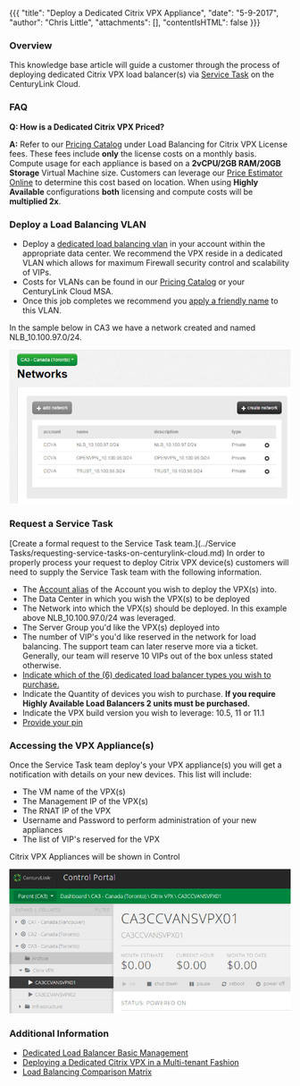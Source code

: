 {{{
  "title": "Deploy a Dedicated Citrix VPX Appliance",
  "date": "5-9-2017",
  "author": "Chris Little",
  "attachments": [],
  "contentIsHTML": false
}}}

### Overview
This knowledge base article will guide a customer through the process of deploying dedicated Citrix VPX load balancer(s) via [Service Task](http://www.ctl.io/service-tasks) on the CenturyLink Cloud.

### FAQ

**Q: How is a Dedicated Citrix VPX Priced?**

**A:** Refer to our [Pricing Catalog](https://www.ctl.io/pricing) under Load Balancing for Citrix VPX License fees. These fees include **only** the license costs on a monthly basis. Compute usage for each appliance is based on a **2vCPU/2GB RAM/20GB Storage** Virtual Machine size.  Customers can leverage our [Price Estimator Online](https://www.ctl.io/estimator/) to determine this cost based on location. When using **Highly Available** configurations **both** licensing and compute costs will be **multiplied 2x**.

### Deploy a Load Balancing VLAN

* Deploy a [dedicated load balancing vlan](../Network/creating-and-deleting-vlans.md) in your account within the appropriate data center.  We recommend the VPX reside in a dedicated VLAN which allows for maximum Firewall security control and scalability of VIPs.
* Costs for VLANs can be found in our [Pricing Catalog](http://www.ctl.io/pricing) or your CenturyLink Cloud MSA.
* Once this job completes we recommend you [apply a friendly name](../Network/add-a-user-friendly-name-to-vlans.md) to this VLAN.

In the sample below in CA3 we have a network created and named NLB_10.100.97.0/24.

![Dedicated Load Balancing VLAN Image](../images/deploy-a-dedicated-citrix-VPX-appliance-01.png)

### Request a Service Task
[Create a formal request to the Service Task team.](../Service Tasks/requesting-service-tasks-on-centurylink-cloud.md)
In order to properly process your request to deploy Citrix VPX device(s) customers will need to supply the Service Task team with the following information.

* The [Account alias](../Support/determine-control-portal-alias.md) of the Account you wish to deploy the VPX(s) into.
* The Data Center in which you wish the VPX(s) to be deployed
* The Network into which the VPX(s) should be deployed. In this example above NLB_10.100.97.0/24 was leveraged.
* The Server Group you'd like the VPX(s) deployed into
* The number of VIP's you'd like reserved in the network for load balancing. The support team can later reserve more via a ticket. Generally, our team will reserve 10 VIPs out of the box unless stated otherwise.
* [Indicate which of the (6) dedicated load balancer types you wish to purchase.](http://www.ctl.io/load-balancing/#Pricing)
* Indicate the Quantity of devices you wish to purchase.  **If you require Highly Available Load Balancers 2 units must be purchased.**
* Indicate the VPX build version you wish to leverage:  10.5, 11 or 11.1
* [Provide your pin](../Support/pin-authentication-for-support-requests.md)

### Accessing the VPX Appliance(s)

Once the Service Task team deploy's your VPX appliance(s) you will get a notification with details on your new devices. This list will include:

* The VM name of the VPX(s)
* The Management IP of the VPX(s)
* The RNAT IP of the VPX
* Username and Password to perform administration of your new appliances
* The list of VIP's reserved for the VPX

Citrix VPX Appliances will be shown in Control

![Dedicated Load Balancer in Server Groups UI](../images/deploy-a-dedicated-citrix-VPX-appliance-02.png)

### Additional Information

* [Dedicated Load Balancer Basic Management](../Network/dedicated-load-balancer-basic-management.md)
* [Deploying a Dedicated Citrix VPX in a Multi-tenant Fashion](../Network/deploying-a-dedicated-citrix-vpx-environment-in-a-multi-tenant-fashion.md)
* [Load Balancing Comparison Matrix](../Network/load-balancing-comparison-matrix.md)
